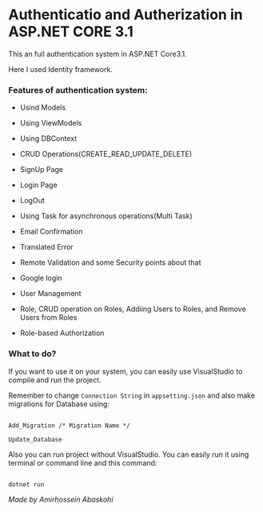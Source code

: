 # Authenticatio and Autherization in ASP.NET CORE 3.1
This an full authentication system in ASP.NET Core3.1.

Here I used Identity framework.

### Features of authentication system:

* Usind Models

* Using ViewModels

* Using DBContext

* CRUD Operations(CREATE_READ_UPDATE_DELETE)

* SignUp Page

* Login Page

* LogOut

* Using Task for asynchronous operations(Multi Task)

* Email Confirmation

* Translated Error

* Remote Validation and some Security points about that

* Google login

* User Management

* Role, CRUD operation on Roles, Addiing Users to Roles, and Remove Users from Roles

* Role-based Authorization

### What to do?

If you want to use it on your system, you can easily use VisualStudio to compile and  run the project.

Remember to change `Connection String` in `appsetting.json` and also make migrations for Database using:
```

Add_Migration /* Migration Name */

Update_Database

```

Also you can run project without VisualStudio. You can easily run it using terminal or command line and this command:

```

dotnet run

```

*Made by Amirhossein Abaskohi*
